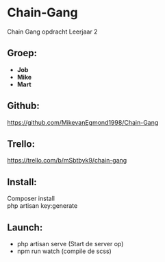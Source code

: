 # Chain-Gang
Chain Gang opdracht Leerjaar 2

## Groep:
* __Job__
* __Mike__
* __Mart__

## Github:
https://github.com/MikevanEgmond1998/Chain-Gang

## Trello:
https://trello.com/b/mSbtbyk9/chain-gang

## Install:
Composer install <br>
php artisan key:generate

## Launch:
* php artisan serve (Start de server op)
* npm run watch (compile de scss)
